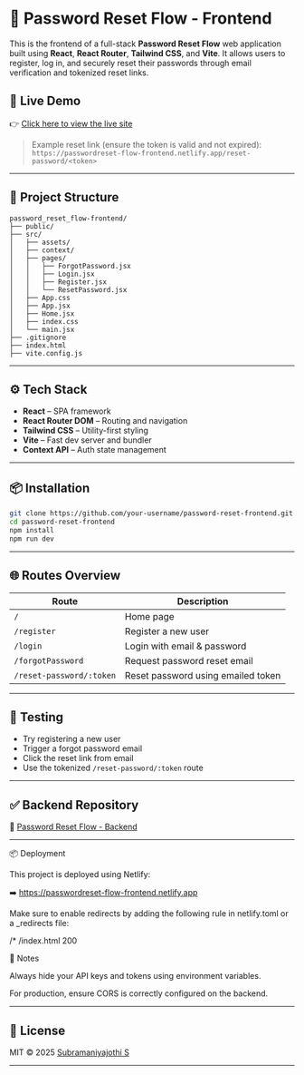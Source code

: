 # 🔐 Password Reset Flow - Frontend

This is the frontend of a full-stack **Password Reset Flow** web application built using **React**, **React Router**, **Tailwind CSS**, and **Vite**. It allows users to register, log in, and securely reset their passwords through email verification and tokenized reset links.

## 🚀 Live Demo

👉 [Click here to view the live site](https://passwordreset-flow-frontend.netlify.app/)

> Example reset link (ensure the token is valid and not expired):
> `https://passwordreset-flow-frontend.netlify.app/reset-password/<token>`

---

## 📁 Project Structure

```
password_reset_flow-frontend/
├── public/
├── src/
│   ├── assets/
│   ├── context/
│   ├── pages/
│   │   ├── ForgotPassword.jsx
│   │   ├── Login.jsx
│   │   ├── Register.jsx
│   │   └── ResetPassword.jsx
│   ├── App.css
│   ├── App.jsx
│   ├── Home.jsx
│   ├── index.css
│   └── main.jsx
├── .gitignore
├── index.html
├── vite.config.js
```

---

## ⚙️ Tech Stack

* **React** – SPA framework
* **React Router DOM** – Routing and navigation
* **Tailwind CSS** – Utility-first styling
* **Vite** – Fast dev server and bundler
* **Context API** – Auth state management

---

## 📦 Installation

```bash
git clone https://github.com/your-username/password-reset-frontend.git
cd password-reset-frontend
npm install
npm run dev
```

---

## 🌐 Routes Overview

| Route                    | Description                        |
| ------------------------ | ---------------------------------- |
| `/`                      | Home page                          |
| `/register`              | Register a new user                |
| `/login`                 | Login with email & password        |
| `/forgotPassword`        | Request password reset email       |
| `/reset-password/:token` | Reset password using emailed token |

---


## 🥪 Testing

* Try registering a new user
* Trigger a forgot password email
* Click the reset link from email
* Use the tokenized `/reset-password/:token` route

---

## ✅ Backend Repository

🔗 [Password Reset Flow - Backend](https://github.com/your-username/password-reset-backend)

---
📦 Deployment

This project is deployed using Netlify:

➡️ https://passwordreset-flow-frontend.netlify.app

Make sure to enable redirects by adding the following rule in netlify.toml or a _redirects file:

/*    /index.html   200

📌 Notes

Always hide your API keys and tokens using environment variables.

For production, ensure CORS is correctly configured on the backend.

---

## 📄 License

MIT © 2025 [Subramaniyajothi S](https://github.com/Subramaniyajothi6)

---

